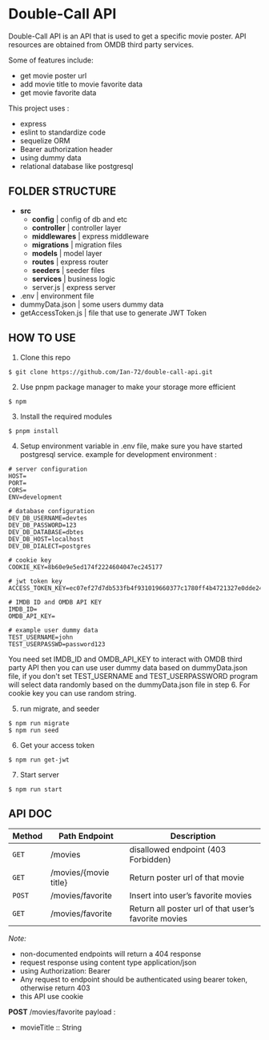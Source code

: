 # Double-Call API
Double-Call API is an API that is used to get a specific movie poster. API resources are obtained from OMDB third party services.

Some of features include:
- get movie poster url
- add movie title to movie favorite data
- get movie favorite data

This project uses :
- express
- eslint to standardize code
- sequelize ORM
- Bearer authorization header
- using dummy data
- relational database like postgresql

## FOLDER STRUCTURE
* **src**
  * **config** | config of db and etc
  * **controller** | controller layer
  * **middlewares** | express middleware
  * **migrations** | migration files
  * **models** | model layer
  * **routes** | express router
  * **seeders** | seeder files
  * **services** | business logic
  * server.js | express server
* .env | environment file
* dummyData.json | some users dummy data
* getAccessToken.js | file that use to generate JWT Token




## HOW TO USE
1. Clone this repo
  ```
  $ git clone https://github.com/Ian-72/double-call-api.git
  ```

2. Use pnpm package manager to make your storage more efficient
  ```
  $ npm 
  ```

3. Install the required modules
  ```
  $ pnpm install
  ```

4. Setup environment variable in .env file, make sure you have started postgresql service. example for development environment :
  ```
  # server configuration
  HOST=
  PORT=
  CORS=
  ENV=development

  # database configuration
  DEV_DB_USERNAME=devtes
  DEV_DB_PASSWORD=123
  DEV_DB_DATABASE=dbtes
  DEV_DB_HOST=localhost
  DEV_DB_DIALECT=postgres

  # cookie key
  COOKIE_KEY=8b60e9e5ed174f2224604047ec245177

  # jwt token key
  ACCESS_TOKEN_KEY=ec07ef27d7db533fb4f931019660377c1780ff4b4721327e0dde244c7f9bf33082a9b67b56222c7ebf51c8494ca607283e4fd6fb3689092f9150a6e8eb2af8e1

  # IMDB ID and OMDB API KEY
  IMDB_ID=
  OMDB_API_KEY=

  # example user dummy data
  TEST_USERNAME=john
  TEST_USERPASSWD=password123
  ```

  You need set IMDB_ID and OMDB_API_KEY to interact with OMDB third party API then you can use user dummy data based on dummyData.json file, if you don't set TEST_USERNAME and TEST_USERPASSWORD program will select data randomly based on the dummyData.json file in step 6. For cookie key you can use random string.

5. run migrate, and seeder
  ```
  $ npm run migrate
  $ npm run seed
  ```

6. Get your access token
  ```
  $ npm run get-jwt
  ```

7. Start server
  ```
  $ npm run start
  ```



## API DOC

| Method        | Path Endpoint         | Description                                           |
| ------------- | --------------------- | ----------------------------------------------------- |
| `GET`         | /movies               | disallowed endpoint (403 Forbidden)                   |
| `GET`         | /movies/{movie title} | Return poster url of that movie                       |
| `POST`        | /movies/favorite      | Insert into user’s favorite movies                    |
| `GET`         | /movies/favorite      | Return all poster url of that user’s favorite movies  |


*Note:*
- non-documented endpoints will return a 404 response
- request response using content type application/json
- using Authorization: Bearer
- Any request to endpoint should be authenticated using bearer token, otherwise return 403
- this API use cookie


**POST** /movies/favorite
payload :
- movieTitle :: String